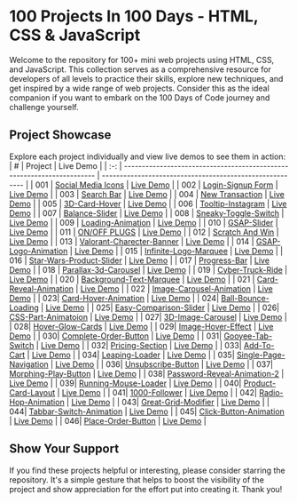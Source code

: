 # 100 Projects In 100 Days - HTML, CSS & JavaScript

Welcome to the repository for 100+ mini web projects using HTML, CSS, and JavaScript. This collection serves as a comprehensive resource for developers of all levels to practice their skills, explore new techniques, and get inspired by a wide range of web projects. Consider this as the ideal companion if you want to embark on the 100 Days of Code journey and challenge yourself.

## Project Showcase

Explore each project individually and view live demos to see them in action:
|  #  | Project                                                                | Live Demo                                                |
| :-: | ---------------------------------------------------------------------- | -------------------------------------------------------- |
| 001 | [Social Media Icons](https://github.com/ruchir-07/HTML-CSS-JS-Projects/tree/main/Social%20Media%20Icons)                               | [Live Demo](https://main--stupendous-chaja-8de6b1.netlify.app/)  |
| 002 | [Login-Signup Form](https://github.com/ruchir-07/HTML-CSS-JS-Projects/tree/main/Login-Signup)                               | [Live Demo](https://html-css-js-projects-three.vercel.app/)  |
| 003 | [Search Bar](https://github.com/ruchir-07/HTML-CSS-JS-Projects/tree/main/Search-Bar)                               | [Live Demo](https://html-css-js-projects-hdtd.vercel.app/)  |
| 004 | [New Transaction](https://github.com/ruchir-07/HTML-CSS-JS-Projects/tree/main/New-Transaction)                               | [Live Demo](https://main--moonlit-tapioca-eb1390.netlify.app/)  |
| 005 | [3D-Card-Hover](https://github.com/ruchir-07/HTML-CSS-JS-Projects/tree/main/3D-Card-Hover)                               | [Live Demo](https://musical-lokum-debb5e.netlify.app)  |
| 006 | [Tooltip-Instagram](https://github.com/ruchir-07/HTML-CSS-JS-Projects/tree/main/Tooltip-instagram)                               | [Live Demo](https://ubiquitous-froyo-feecd3.netlify.app/)  |
| 007 | [Balance-Slider](https://github.com/ruchir-07/HTML-CSS-JS-Projects/tree/main/Balance-Slider)                               | [Live Demo](https://codepen.io/Ruchir-Bajaj/pen/PogrJMK)  |
| 008 | [Sneaky-Toggle-Switch](https://github.com/ruchir-07/HTML-CSS-JS-Projects/tree/main/Sneaky-Toggle-Switch)                               | [Live Demo](https://codepen.io/Ruchir-Bajaj/pen/rNbXexJ)  |
| 009 | [Loading-Animation](https://github.com/ruchir-07/HTML-CSS-JS-Projects/tree/main/Loading-Animation)                               | [Live Demo](https://codepen.io/cantelope/pen/WNWWjWP)  |
| 010 | [GSAP-Slider](https://github.com/ruchir-07/HTML-CSS-JS-Projects/tree/main/GSAP-Slider)                               | [Live Demo](https://codepen.io/Ruchir-Bajaj/pen/WNBeRPg)  |
| 011 | [ON/OFF PLUGS](https://github.com/ruchir-07/HTML-CSS-JS-Projects/tree/main/ON-OFF-Plugs)                               | [Live Demo](https://codepen.io/Ruchir-Bajaj/pen/VwNoxWX)  |
| 012 | [Scratch And Win](https://github.com/ruchir-07/HTML-CSS-JS-Projects/tree/main/Scratch-And-Win)                               | [Live Demo](https://codepen.io/Ruchir-Bajaj/pen/eYoqrWZ)  |
| 013 | [Valorant-Charecter-Banner](https://github.com/ruchir-07/HTML-CSS-JS-Projects/tree/main/Valorent-Charecter-Banner)                               | [Live Demo](https://codepen.io/Ruchir-Bajaj/pen/OJYLJaQ)  |
| 014 | [GSAP-Logo-Animation](https://github.com/ruchir-07/HTML-CSS-JS-Projects/tree/main/GSAP-Logo-Animation)                               | [Live Demo](https://codepen.io/Ruchir-Bajaj/pen/jOoNzZK)  |
| 015 | [Infinite-Logo-Marquee](https://github.com/ruchir-07/HTML-CSS-JS-Projects/tree/main/Infinite-Logo-Marquee)                               | [Live Demo](https://codepen.io/Ruchir-Bajaj/pen/JjqPLpj)  |
| 016 | [Star-Wars-Product-Slider](https://github.com/ruchir-07/HTML-CSS-JS-Projects/tree/main/Star-Wars-Product-Slider)                               | [Live Demo](https://codepen.io/Ruchir-Bajaj/pen/GRaRJag)  |
| 017 | [Progress-Bar](https://github.com/ruchir-07/HTML-CSS-JS-Projects/tree/main/Progress-Bar)                               | [Live Demo](https://codepen.io/Ruchir-Bajaj/pen/RwmNbvO)  |
| 018 | [Parallax-3d-Carousel](https://github.com/ruchir-07/HTML-CSS-JS-Projects/tree/main/Parallax-3d-Carousel)                               | [Live Demo](https://codepen.io/Ruchir-Bajaj/pen/yLWLNro)  |
| 019 | [Cyber-Truck-Ride](https://github.com/ruchir-07/HTML-CSS-JS-Projects/tree/main/Cyber-Truck-Ride)                               | [Live Demo](https://codepen.io/Ruchir-Bajaj/pen/RwmNbOO)  |
| 020 | [Background-Text-Marquee](https://github.com/ruchir-07/HTML-CSS-JS-Projects/tree/main/Background-Text-Marquee)                               | [Live Demo](https://codepen.io/Ruchir-Bajaj/pen/KKLpMma)  |
| 021 | [Card-Reveal-Animation](https://github.com/ruchir-07/HTML-CSS-JS-Projects/tree/main/Card-Reveal-Animation)                               | [Live Demo](https://codepen.io/Ruchir-Bajaj/details/KKLpMXW)  |
| 022 | [Image-Carousel-Animation](https://github.com/ruchir-07/HTML-CSS-JS-Projects/tree/main/Image-Carousel-Animation)                               | [Live Demo](https://codepen.io/Ruchir-Bajaj/pen/RwmwPdX)  |
| 023| [Card-Hover-Animation](https://github.com/ruchir-07/HTML-CSS-JS-Projects/tree/main/Card-Hover-Animation)                               | [Live Demo](https://codepen.io/Ruchir-Bajaj/pen/OJYJwJy)  |
| 024| [Ball-Bounce-Loading](https://github.com/ruchir-07/HTML-CSS-JS-Projects/tree/main/Ball-Bounce-Loading)                               | [Live Demo](https://codepen.io/Ruchir-Bajaj/pen/OJYMXEe)  |
| 025| [Easy-Comparison-Slider](https://github.com/ruchir-07/HTML-CSS-JS-Projects/tree/main/Easy-Comparison-Slider)                               | [Live Demo](https://codepen.io/Ruchir-Bajaj/pen/GRaoQdM)  |
| 026| [CSS-Part-Animatoion](https://github.com/ruchir-07/HTML-CSS-JS-Projects/tree/main/CSS-Part-Animatoion)                               | [Live Demo](https://codepen.io/Ruchir-Bajaj/pen/eYaJVjq)  |
| 027| [3D-Image-Carousel](https://github.com/ruchir-07/HTML-CSS-JS-Projects/tree/main/3D-Image-Carousel)                               | [Live Demo](https://codepen.io/Ruchir-Bajaj/pen/MWdKQqd)  |
| 028| [Hover-Glow-Cards](https://github.com/ruchir-07/HTML-CSS-JS-Projects/tree/main/Hover-Glow-Cards)                               | [Live Demo](https://codepen.io/Ruchir-Bajaj/pen/mdYPgZy)  |
| 029| [Image-Hover-Effect](https://github.com/ruchir-07/HTML-CSS-JS-Projects/tree/main/Image-Hover-Effect  )                               | [Live Demo](https://codepen.io/Ruchir-Bajaj/pen/abrNxMa)  |
| 030| [Complete-Order-Button](https://github.com/ruchir-07/HTML-CSS-JS-Projects/tree/main/Complete-Order-Button  )                               | [Live Demo](https://codepen.io/Ruchir-Bajaj/pen/eYadRYb)  |
| 031| [Gooyee-Tab-Switch](https://github.com/ruchir-07/HTML-CSS-JS-Projects/tree/main/Gooyee-Tab-Switch  )                               | [Live Demo](https://codepen.io/Ruchir-Bajaj/pen/PovGjqm)  |
| 032| [Pricing-Section](https://github.com/ruchir-07/HTML-CSS-JS-Projects/tree/main/Pricing-Section  )                               | [Live Demo](https://codepen.io/Ruchir-Bajaj/pen/qBGqPgv)  |
| 033| [Add-To-Cart](https://github.com/ruchir-07/HTML-CSS-JS-Projects/tree/main/Add-To-Cart  )                               | [Live Demo](https://codepen.io/Ruchir-Bajaj/pen/bGywopp)  |
| 034| [Leaping-Loader](https://github.com/ruchir-07/HTML-CSS-JS-Projects/tree/main/Leaping-Lodaer  )                               | [Live Demo](https://codepen.io/Ruchir-Bajaj/pen/abrBLYj)  |
| 035| [Single-Page-Navigation](https://github.com/ruchir-07/HTML-CSS-JS-Projects/tree/main/Single-Page-Navigation  )                               | [Live Demo](https://codepen.io/Ruchir-Bajaj/pen/mdYRXmv)  |
| 036| [Unsubscribe-Button](https://github.com/ruchir-07/HTML-CSS-JS-Projects/tree/main/Unsubscribe-Button  )                               | [Live Demo](https://codepen.io/Ruchir-Bajaj/pen/QWRdOxQ)  |
| 037| [Morphing-Play-Button](https://github.com/ruchir-07/HTML-CSS-JS-Projects/tree/main/Morphing-Play-Button  )                               | [Live Demo](https://codepen.io/Ruchir-Bajaj/pen/ExzZbMB)  |
| 038| [Password-Reveal-Animation-2](https://github.com/ruchir-07/HTML-CSS-JS-Projects/tree/main/Password-Reveal-Animation-2  )                               | [Live Demo](https://codepen.io/Ruchir-Bajaj/details/gOJgoBj)  |
| 039| [Running-Mouse-Loader](https://github.com/ruchir-07/HTML-CSS-JS-Projects/tree/main/Running-Mouse-Loader  )                               | [Live Demo](https://codepen.io/Ruchir-Bajaj/pen/QWRdOxQ)  |
| 040| [Product-Card-Layout](https://github.com/ruchir-07/HTML-CSS-JS-Projects/tree/main/Product-Card-Layout  )                               | [Live Demo](https://codepen.io/Ruchir-Bajaj/details/GRamvmr)  |
| 041| [1000-Follower](https://github.com/ruchir-07/HTML-CSS-JS-Projects/tree/main/1000-Follower  )                               | [Live Demo](https://codepen.io/Ruchir-Bajaj/pen/BaedYwY)  |
| 042| [Radio-Hop-Animation](https://github.com/ruchir-07/HTML-CSS-JS-Projects/tree/main/Radio-Hop-Animation  )                               | [Live Demo](https://codepen.io/Ruchir-Bajaj/pen/pomrarq)  |
| 043| [Great-Grid-Modifier](https://github.com/ruchir-07/HTML-CSS-JS-Projects/tree/main/Great-Grid-Modifier  )                               | [Live Demo](https://codepen.io/Ruchir-Bajaj/pen/XWwVRzB)  |
| 044| [Tabbar-Switch-Animation](https://github.com/ruchir-07/HTML-CSS-JS-Projects/tree/main/Tabbar-Switch-Animation  )                               | [Live Demo](https://codepen.io/Ruchir-Bajaj/pen/XWwVRzB)  |
| 045| [Click-Button-Animation](https://github.com/ruchir-07/HTML-CSS-JS-Projects/tree/main/Great-Grid-Modifier  )                               | [Live Demo](https://codepen.io/Ruchir-Bajaj/pen/vYwpmWY)  |
| 046| [Place-Order-Button](https://github.com/ruchir-07/HTML-CSS-JS-Projects/tree/main/Place-Order-Button  )                               | [Live Demo](https://codepen.io/Ruchir-Bajaj/pen/vYwpmWY)  |

## Show Your Support

If you find these projects helpful or interesting, please consider starring the repository. It's a simple gesture that helps to boost the visibility of the project and show appreciation for the effort put into creating it. Thank you!
